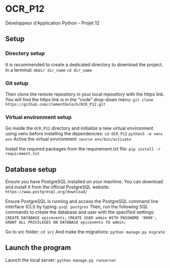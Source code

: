 # OCR_P12
Développeur d'Application Python - Projet 12



## Setup

### Directory setup
It is recommended to create a dedicated directory to download the project.
In a terminal:
`mkdir dir_name`
`cd dir_name`

### Git setup
Then clone the remote repository in your local repository with the https link. You will find the https link is in the "code" drop-down menu:
`git clone https://github.com/clementboloch/OCR_P12.git`

### Virtual environment setup
Go inside the `OCR_P12` directory and initialize a new virtual environment using venv before installing the dependencies:
`cd OCR_P12`
`python3 -m venv env`
Active the virtual environment:
`source env/bin/activate`

Install the required packages from the requirement.txt file:
`pip install -r requirement.txt`

## Database setup
Ensure you have PostgreSQL installed on your machine. You can download and install it from the official PostgreSQL website.
`https://www.postgresql.org/download/`

Ensure PostgreSQL is running and access the PostgreSQL command line interface (CLI) by typing:
`psql postgres`
Then, run the following SQL commands to create the database and user with the specified settings:
`CREATE DATABASE epicevents;`
`CREATE USER admin WITH PASSWORD '9090';`
`GRANT ALL PRIVILEGES ON DATABASE epicevents TO admin;`


Go to src folder:
`cd src`
And make the migrations:
`python manage.py migrate`

## Launch the program
Launch the local server:
`python manage.py runserver`